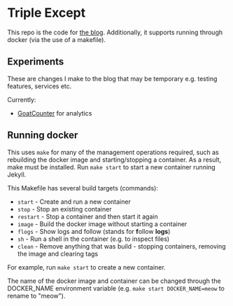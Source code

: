 # Triple Except

This repo is the code for [the blog][1]. Additionally, it supports running
through docker (via the use of a makefile).

  [1]: https://ralismark.github.io

## Experiments

These are changes I make to the blog that may be temporary e.g. testing
features, services etc.

Currently:

- [GoatCounter][2] for analytics

  [2]: https://www.goatcounter.com/

## Running docker

This uses `make` for many of the management operations required, such as
rebuilding the docker image and starting/stopping a container. As a result, make
must be installed. Run `make start` to start a new container running Jekyll.

This Makefile has several build targets (commands):
- `start` - Create and run a new container
- `stop` - Stop an existing container
- `restart` - Stop a container and then start it again
- `image` - Build the docker image without starting a container
- `flogs` - Show logs and follow (stands for **f**ollow **logs**)
- `sh` - Run a shell in the container (e.g. to inspect files)
- `clean` - Remove anything that was build - stopping containers, removing the
    image and clearing tags

For example, run `make start` to create a new container.

The name of the docker image and container can be changed through the
DOCKER_NAME environment variable (e.g. `make start DOCKER_NAME=meow` to rename
to "meow").

